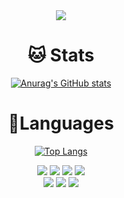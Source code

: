 <div align="center">
 <img src="https://capsule-render.vercel.app/api?type=wave&color=E0EEC6&height=300&section=header&text=102sae&fontSize=70&fontColor=ffffff&animation=fadeIn" />
 
# :cat: Stats

[![Anurag's GitHub stats](https://github-readme-stats.vercel.app/api?username=102sae)](https://github.com/anuraghazra/github-readme-stats)

# 💪Languages
 [![Top Langs](https://github-readme-stats.vercel.app/api/top-langs/?username=102sae&layout=compact)](https://github.com/anuraghazra/github-readme-stats)
  
<img src="https://img.shields.io/badge/python-3776AB?style=for-the-badge&logo=python&logoColor=white">
<img src="https://img.shields.io/badge/c++-00599C?style=for-the-badge&logo=c%2B%2B&logoColor=white">
<img src="https://img.shields.io/badge/java-007396?style=for-the-badge&logo=java&logoColor=white">
<img src="https://img.shields.io/badge/flask-000000?style=for-the-badge&logo=flask&logoColor=white">
<br>
<img src="https://img.shields.io/badge/html5-E34F26?style=for-the-badge&logo=html5&logoColor=white">
<img src="https://img.shields.io/badge/css-1572B6?style=for-the-badge&logo=css3&logoColor=white">
<img src="https://img.shields.io/badge/javascript-F7DF1E?style=for-the-badge&logo=javascript&logoColor=black">
</div>

